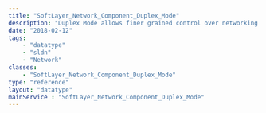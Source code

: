 ```yaml
---
title: "SoftLayer_Network_Component_Duplex_Mode"
description: "Duplex Mode allows finer grained control over networking options and settings. "
date: "2018-02-12"
tags:
    - "datatype"
    - "sldn"
    - "Network"
classes:
    - "SoftLayer_Network_Component_Duplex_Mode"
type: "reference"
layout: "datatype"
mainService : "SoftLayer_Network_Component_Duplex_Mode"
---
```

